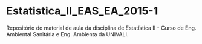 # Estatistica_II_EAS_EA_2015-1
Repositório do material de aula da disciplina de Estatística II - Curso de Eng. Ambiental Sanitária e Eng. Ambienta da UNIVALI.
